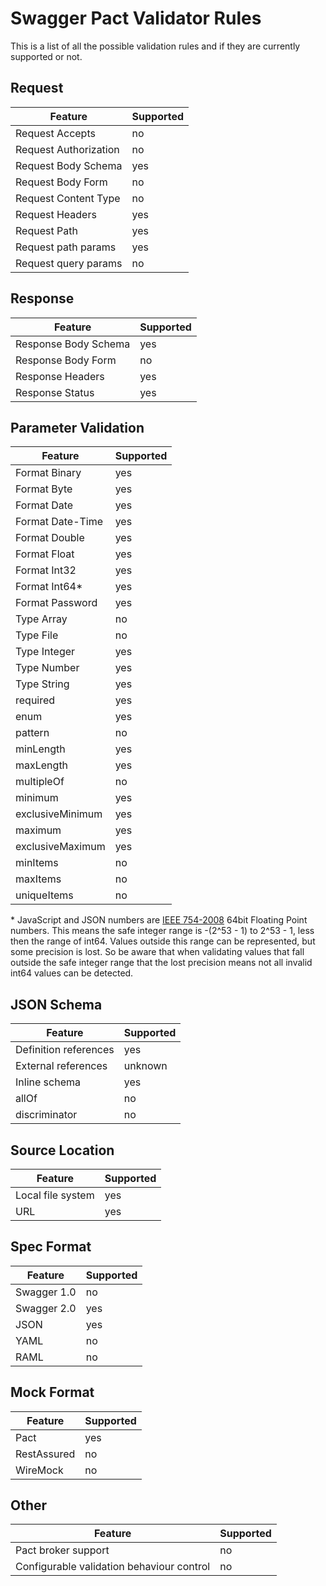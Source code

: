 # Swagger Pact Validator Rules

This is a list of all the possible validation rules and if they are currently supported or not.

## Request

| Feature | Supported |
|---|---|
| Request Accepts | no |
| Request Authorization | no |
| Request Body Schema | yes |
| Request Body Form | no |
| Request Content Type | no |
| Request Headers | yes |
| Request Path | yes |
| Request path params | yes |
| Request query params | no |


## Response

| Feature | Supported |
|---|---|
| Response Body Schema | yes |
| Response Body Form | no |
| Response Headers | yes |
| Response Status | yes |

## Parameter Validation

| Feature | Supported |
|---|---|
| Format Binary | yes |
| Format Byte | yes |
| Format Date | yes |
| Format Date-Time | yes |
| Format Double | yes |
| Format Float | yes |
| Format Int32 | yes |
| Format Int64* | yes |
| Format Password | yes |
| Type Array | no |
| Type File | no |
| Type Integer | yes |
| Type Number | yes |
| Type String | yes |
| required | yes |
| enum | yes |
| pattern | no |
| minLength | yes |
| maxLength | yes |
| multipleOf | no |
| minimum | yes |
| exclusiveMinimum | yes |
| maximum | yes |
| exclusiveMaximum | yes |
| minItems | no |
| maxItems | no |
| uniqueItems | no |

\* JavaScript and JSON numbers are [IEEE 754-2008](https://en.wikipedia.org/wiki/IEEE_floating_point) 64bit Floating Point numbers. This means the safe integer range is -(2^53 - 1) to 2^53 - 1, less then the range of int64. Values outside this range can be represented, but some precision is lost. So be aware that when validating values that fall outside the safe integer range that the lost precision means not all invalid int64 values can be detected.        

## JSON Schema

| Feature | Supported |
|---|---|
| Definition references | yes |
| External references | unknown |
| Inline schema | yes |
| allOf | no |
| discriminator | no |

## Source Location

| Feature | Supported |
|---|---|
| Local file system | yes |
| URL | yes |


## Spec Format

| Feature | Supported |
|---|---|
| Swagger 1.0 | no |
| Swagger 2.0 | yes |
| JSON | yes |
| YAML | no |
| RAML | no |

## Mock Format

| Feature | Supported |
|---|---|
| Pact | yes |
| RestAssured | no |
| WireMock | no |

## Other

| Feature | Supported |
|---|---|
| Pact broker support | no |
| Configurable validation behaviour control | no |
